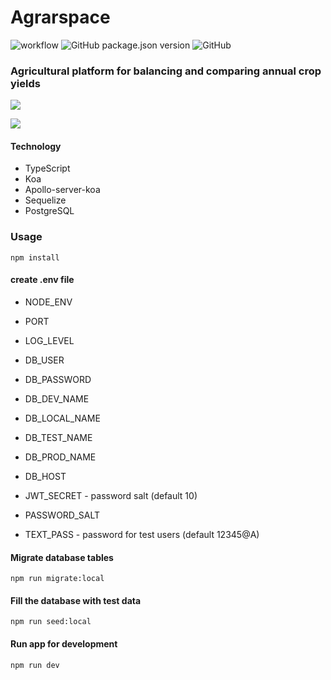 # Agrarspace

![workflow](https://github.com/penhersky/agrarspace-api/actions/workflows/ci.yml/badge.svg) ![GitHub package.json version](https://img.shields.io/github/package-json/v/penhersky/agrarspace-api) ![GitHub](https://img.shields.io/github/license/penhersky/agrarspace-api)

### Agricultural platform for balancing and comparing annual crop yields

![](https://storage.pixteller.com/designs/designs-images/2021-11-07/02/agrarspace-v1-1-6187c189b6c83.png)

![](https://cdn.pixabay.com/photo/2021/08/09/17/08/combine-harvester-6533855_960_720.jpg)

#### Technology

- TypeScript
- Koa
- Apollo-server-koa
- Sequelize
- PostgreSQL

### Usage

```
npm install
```

#### create .env file

- NODE_ENV
- PORT
- LOG_LEVEL

- DB_USER
- DB_PASSWORD
- DB_DEV_NAME
- DB_LOCAL_NAME
- DB_TEST_NAME
- DB_PROD_NAME
- DB_HOST

- JWT_SECRET - password salt (default 10)

- PASSWORD_SALT

- TEXT_PASS - password for test users (default 12345@A)

#### Migrate database tables

```
npm run migrate:local
```

#### Fill the database with test data

```
npm run seed:local
```

#### Run app for development

```
npm run dev
```
